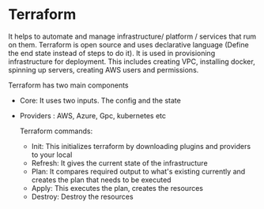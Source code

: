 # Terraform 
It helps to automate and manage infrastructure/ platform / services that rum on them. 
Terraform is open source and uses declarative language (Define the end state instead of steps to do it). 
It is used in provisioning infrastructure for deployment. This includes creating VPC, installing docker, spinning up servers, creating AWS users and permissions. 

Terraform has two main components
- Core: It uses two inputs. The config and the state
- Providers : AWS, Azure, Gpc, kubernetes etc

  Terraform commands:
  - Init: This initializes terraform by downloading plugins and providers to your local
  - Refresh: It gives the current state of the infrastructure
  - Plan: It compares required output to what's existing currently and creates the plan that needs to be executed
  - Apply: This executes the plan, creates the resources
  - Destroy: Destroy the resources
